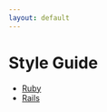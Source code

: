 ```yaml
---
layout: default
---
```


Style Guide
===========

* [Ruby](https://github.com/bbatsov/ruby-style-guide)
* [Rails](https://github.com/bbatsov/rails-style-guide)